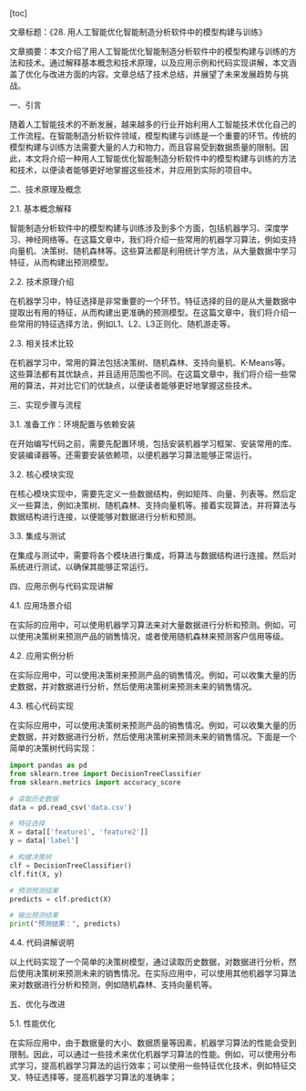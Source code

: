 
[toc]                    
                
                
文章标题：《28. 用人工智能优化智能制造分析软件中的模型构建与训练》

文章摘要：本文介绍了用人工智能优化智能制造分析软件中的模型构建与训练的方法和技术。通过解释基本概念和技术原理，以及应用示例和代码实现讲解，本文涵盖了优化与改进方面的内容。文章总结了技术总结，并展望了未来发展趋势与挑战。

一、引言

随着人工智能技术的不断发展，越来越多的行业开始利用人工智能技术优化自己的工作流程。在智能制造分析软件领域，模型构建与训练是一个重要的环节。传统的模型构建与训练方法需要大量的人力和物力，而且容易受到数据质量的限制。因此，本文将介绍一种用人工智能优化智能制造分析软件中的模型构建与训练的方法和技术，以便读者能够更好地掌握这些技术，并应用到实际的项目中。

二、技术原理及概念

2.1. 基本概念解释

智能制造分析软件中的模型构建与训练涉及到多个方面，包括机器学习、深度学习、神经网络等。在这篇文章中，我们将介绍一些常用的机器学习算法，例如支持向量机、决策树、随机森林等。这些算法都是利用统计学方法，从大量数据中学习特征，从而构建出预测模型。

2.2. 技术原理介绍

在机器学习中，特征选择是非常重要的一个环节。特征选择的目的是从大量数据中提取出有用的特征，从而构建出更准确的预测模型。在这篇文章中，我们将介绍一些常用的特征选择方法，例如L1、L2、L3正则化、随机游走等。

2.3. 相关技术比较

在机器学习中，常用的算法包括决策树、随机森林、支持向量机、K-Means等。这些算法都有其优缺点，并且适用范围也不同。在这篇文章中，我们将介绍一些常用的算法，并对比它们的优缺点，以便读者能够更好地掌握这些技术。

三、实现步骤与流程

3.1. 准备工作：环境配置与依赖安装

在开始编写代码之前，需要先配置环境，包括安装机器学习框架、安装常用的库、安装编译器等。还需要安装依赖项，以便机器学习算法能够正常运行。

3.2. 核心模块实现

在核心模块实现中，需要先定义一些数据结构，例如矩阵、向量、列表等。然后定义一些算法，例如决策树、随机森林、支持向量机等。接着实现算法，并将算法与数据结构进行连接，以便能够对数据进行分析和预测。

3.3. 集成与测试

在集成与测试中，需要将各个模块进行集成，将算法与数据结构进行连接。然后对系统进行测试，以确保其能够正常运行。

四、应用示例与代码实现讲解

4.1. 应用场景介绍

在实际的应用中，可以使用机器学习算法来对大量数据进行分析和预测。例如，可以使用决策树来预测产品的销售情况，或者使用随机森林来预测客户信用等级。

4.2. 应用实例分析

在实际应用中，可以使用决策树来预测产品的销售情况。例如，可以收集大量的历史数据，并对数据进行分析，然后使用决策树来预测未来的销售情况。

4.3. 核心代码实现

在实际应用中，可以使用决策树来预测产品的销售情况。例如，可以收集大量的历史数据，并对数据进行分析，然后使用决策树来预测未来的销售情况。下面是一个简单的决策树代码实现：

```python
import pandas as pd
from sklearn.tree import DecisionTreeClassifier
from sklearn.metrics import accuracy_score

# 读取历史数据
data = pd.read_csv('data.csv')

# 特征选择
X = data[['feature1', 'feature2']]
y = data['label']

# 构建决策树
clf = DecisionTreeClassifier()
clf.fit(X, y)

# 预测预测结果
predicts = clf.predict(X)

# 输出预测结果
print("预测结果：", predicts)
```

4.4. 代码讲解说明

以上代码实现了一个简单的决策树模型，通过读取历史数据，对数据进行分析，然后使用决策树来预测未来的销售情况。在实际应用中，可以使用其他机器学习算法来对数据进行分析和预测，例如随机森林、支持向量机等。

五、优化与改进

5.1. 性能优化

在实际应用中，由于数据量的大小、数据质量等因素，机器学习算法的性能会受到限制。因此，可以通过一些技术来优化机器学习算法的性能。例如，可以使用分布式学习，提高机器学习算法的运行效率；可以使用一些特征优化技术，例如特征交叉、特征选择等，提高机器学习算法的准确率；

